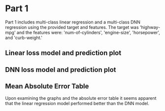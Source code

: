 # Part 1
Part 1 includes multi-class linear regression and a multi-class DNN regression using the provided target and features. The target was 'highway-mpg' and the features were: 'num-of-cylinders', 'engine-size', 'horsepower', and 'curb-weight.'

## Linear loss model and prediction plot

## DNN loss model and prediction plot

## Mean Absolute Error Table

Upon examining the graphs and the absolute error table it seems apparent that the linear regression model performed better than the DNN model.
